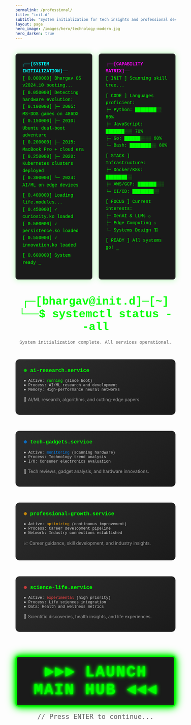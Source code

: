 ```yaml
---
permalink: /professional/
title: "init.d"
subtitle: "System initialization for tech insights and professional development"
layout: page
hero_image: /images/hero/technology-modern.jpg
hero_darken: true
---
```



<style>
@keyframes typing {
  from { width: 0 }
  to { width: 100% }
}

@keyframes blink {
  0%, 50% { opacity: 1 }
  51%, 100% { opacity: 0 }
}

.terminal {
  background: #1a1a1a;
  color: #00ff00;
  font-family: 'Courier New', monospace;
  padding: 20px;
  border-radius: 8px;
  margin: 20px 0;
  border: 2px solid #333;
  box-shadow: 0 0 20px rgba(0, 255, 0, 0.3);
}

.boot-sequence {
  font-size: 14px;
  line-height: 1.6;
  margin-bottom: 20px;
}

.cursor::after {
  content: '_';
  animation: blink 1s infinite;
}

.service-card {
  background: linear-gradient(145deg, #2d2d2d, #1a1a1a);
  border: 1px solid #444;
  border-radius: 12px;
  padding: 25px;
  margin: 15px 0;
  transition: all 0.3s ease;
  position: relative;
  overflow: hidden;
}

.service-card:hover {
  border-color: #00ff00;
  box-shadow: 0 5px 20px rgba(0, 255, 0, 0.2);
  transform: translateY(-5px);
}

.service-card::before {
  content: '';
  position: absolute;
  top: 0;
  left: -100%;
  width: 100%;
  height: 2px;
  background: linear-gradient(90deg, transparent, #00ff00, transparent);
  animation: scan 3s infinite;
}

@keyframes scan {
  0% { left: -100%; }
  100% { left: 100%; }
}

.status-indicator {
  display: inline-block;
  width: 10px;
  height: 10px;
  border-radius: 50%;
  margin-right: 10px;
  animation: pulse 2s infinite;
}

.status-ok { background: #00ff00; }
.status-warning { background: #ffaa00; }
.status-info { background: #0088ff; }
.status-critical { background: #ff4444; }

@keyframes pulse {
  0%, 100% { opacity: 0.7; transform: scale(0.9); }
  50% { opacity: 1; transform: scale(1.1); }
}

.init-header {
  text-align: center;
  margin: 30px 0;
  font-family: 'Courier New', monospace;
}

.system-grid {
  display: grid;
  grid-template-columns: repeat(auto-fit, minmax(300px, 1fr));
  gap: 20px;
  margin: 30px 0;
}

.boot-complete {
  background: linear-gradient(135deg, #667eea 0%, #764ba2 100%);
  color: white;
  text-align: center;
  padding: 30px;
  border-radius: 15px;
  margin: 30px 0;
  position: relative;
  overflow: hidden;
}

.boot-complete::before {
  content: '';
  position: absolute;
  top: -50%;
  left: -50%;
  width: 200%;
  height: 200%;
  background: linear-gradient(45deg, transparent, rgba(255,255,255,0.1), transparent);
  animation: shine 3s infinite;
}

@keyframes shine {
  0% { transform: rotate(0deg); }
  100% { transform: rotate(360deg); }
}
</style>

<div style="display: grid; grid-template-columns: 1fr 1fr; gap: 20px; margin: 20px 0;">
  <!-- Left Terminal: System Boot & Life Journey -->
  <div class="terminal">
    <div class="boot-sequence">
      <div style="color: #00ffff; font-weight: bold;">┌──[SYSTEM INITIALIZATION]──</div>
      <div>[    0.000000] Bhargav OS v2024.10 booting...</div>
      <div>[    0.050000] Detecting hardware evolution:</div>
      <div>[    0.100000] ├─ 2005: MS-DOS games on 486DX</div>
      <div>[    0.150000] ├─ 2010: Ubuntu dual-boot adventure</div>
      <div>[    0.200000] ├─ 2015: MacBook Pro + cloud era</div>
      <div>[    0.250000] ├─ 2020: Kubernetes clusters deployed</div>
      <div>[    0.300000] └─ 2024: AI/ML on edge devices</div>
      <div style="margin-top: 10px;">[    0.400000] Loading life.modules...</div>
      <div>[    0.450000] ✓ curiosity.ko loaded</div>
      <div>[    0.500000] ✓ persistence.ko loaded</div>
      <div>[    0.550000] ✓ innovation.ko loaded</div>
      <div style="margin-top: 10px; color: #00ff00;">[    0.600000] System ready <span class="cursor"></span></div>
    </div>
  </div>

  <!-- Right Terminal: Skills & Technology Stack -->
  <div class="terminal">
    <div class="boot-sequence">
      <div style="color: #ff00ff; font-weight: bold;">┌──[CAPABILITY MATRIX]──</div>
      <div>[  INIT  ] Scanning skill tree...</div>
      <div style="margin-top: 10px;">[  CODE  ] Languages proficient:</div>
      <div>         ├─ Python: ████████░░ 80%</div>
      <div>         ├─ JavaScript: ███████░░░ 70%</div>
      <div>         ├─ Go: ██████░░░░ 60%</div>
      <div>         └─ Bash: ████████░░ 80%</div>
      <div style="margin-top: 10px;">[  STACK ] Infrastructure:</div>
      <div>         ├─ Docker/K8s: ████████░░</div>
      <div>         ├─ AWS/GCP: ███████░░░</div>
      <div>         └─ CI/CD: ████████░░</div>
      <div style="margin-top: 10px;">[  FOCUS ] Current interests:</div>
      <div>         ├─ GenAI & LLMs 🤖</div>
      <div>         ├─ Edge Computing 📡</div>
      <div>         └─ Systems Design 🏗️</div>
      <div style="margin-top: 10px; color: #00ff00;">[  READY ] All systems go! <span class="cursor"></span></div>
    </div>
  </div>
</div>

<style>
@media (max-width: 768px) {
  div[style*="grid-template-columns: 1fr 1fr"] {
    grid-template-columns: 1fr !important;
  }
}
</style>

<div class="init-header">
  <h1 style="color: #00ff00; font-size: 2.5em; margin: 0;">
    ┌─[bhargav@init.d]─[~]<br>
    └──$ systemctl status --all
  </h1>
  <p style="color: #666; margin-top: 20px;">System initialization complete. All services operational.</p>
</div>

<div class="system-grid">
  <div class="service-card">
    <h3 style="color: #00ff00; font-family: 'Courier New', monospace; margin-top: 0;">
      <span class="status-indicator status-ok"></span>ai-research.service
    </h3>
    <div style="color: #ccc; font-family: 'Courier New', monospace; font-size: 12px; margin-bottom: 15px;">
      ● Active: <span style="color: #00ff00;">running</span> (since boot)<br>
      ● Process: AI/ML research and development<br>
      ● Memory: High-performance neural networks
    </div>
    <p style="color: #999; font-size: 14px;">
      🤖 AI/ML research, algorithms, and cutting-edge papers.
    </p>
  </div>

  <div class="service-card">
    <h3 style="color: #00ff00; font-family: 'Courier New', monospace; margin-top: 0;">
      <span class="status-indicator status-info"></span>tech-gadgets.service
    </h3>
    <div style="color: #ccc; font-family: 'Courier New', monospace; font-size: 12px; margin-bottom: 15px;">
      ● Active: <span style="color: #0088ff;">monitoring</span> (scanning hardware)<br>
      ● Process: Technology trend analysis<br>
      ● I/O: Consumer electronics evaluation
    </div>
    <p style="color: #999; font-size: 14px;">
      📱 Tech reviews, gadget analysis, and hardware innovations.
    </p>
  </div>

  <div class="service-card">
    <h3 style="color: #00ff00; font-family: 'Courier New', monospace; margin-top: 0;">
      <span class="status-indicator status-warning"></span>professional-growth.service
    </h3>
    <div style="color: #ccc; font-family: 'Courier New', monospace; font-size: 12px; margin-bottom: 15px;">
      ● Active: <span style="color: #ffaa00;">optimizing</span> (continuous improvement)<br>
      ● Process: Career development pipeline<br>
      ● Network: Industry connections established
    </div>
    <p style="color: #999; font-size: 14px;">
      📈 Career guidance, skill development, and industry insights.
    </p>
  </div>

  <div class="service-card">
    <h3 style="color: #00ff00; font-family: 'Courier New', monospace; margin-top: 0;">
      <span class="status-indicator status-critical"></span>science-life.service
    </h3>
    <div style="color: #ccc; font-family: 'Courier New', monospace; font-size: 12px; margin-bottom: 15px;">
      ● Active: <span style="color: #ff4444;">experimental</span> (high priority)<br>
      ● Process: Life sciences integration<br>
      ● Data: Health and wellness metrics
    </div>
    <p style="color: #999; font-size: 14px;">
      🧬 Scientific discoveries, health insights, and life experiences.
    </p>
  </div>
</div>

<style>
@import url('https://fonts.googleapis.com/css2?family=VT323&display=swap');

.retro-button {
  display: inline-block;
  font-family: 'VT323', 'Courier New', monospace;
  font-size: 3.5em;
  font-weight: bold;
  color: #00ff00;
  text-decoration: none;
  text-transform: uppercase;
  letter-spacing: 3px;
  padding: 20px 40px;
  background: #1a1a1a;
  border: 4px solid #00ff00;
  border-radius: 10px;
  box-shadow:
    0 0 10px #00ff00,
    0 0 20px #00ff00,
    0 0 30px #00ff00,
    inset 0 0 10px rgba(0, 255, 0, 0.2);
  text-shadow:
    0 0 5px #00ff00,
    0 0 10px #00ff00,
    0 0 15px #00ff00,
    2px 2px 4px rgba(0, 0, 0, 0.8);
  transition: all 0.3s ease;
  animation: glow-pulse 2s infinite;
  position: relative;
}

.retro-button:hover {
  transform: scale(1.05);
  background: rgba(0, 255, 0, 0.1);
  box-shadow:
    0 0 20px #00ff00,
    0 0 30px #00ff00,
    0 0 40px #00ff00,
    0 0 50px #00ff00,
    inset 0 0 20px rgba(0, 255, 0, 0.3);
}

.retro-button:active {
  transform: scale(0.98);
}

@keyframes glow-pulse {
  0%, 100% {
    box-shadow:
      0 0 10px #00ff00,
      0 0 20px #00ff00,
      0 0 30px #00ff00,
      inset 0 0 10px rgba(0, 255, 0, 0.2);
  }
  50% {
    box-shadow:
      0 0 15px #00ff00,
      0 0 25px #00ff00,
      0 0 35px #00ff00,
      0 0 45px #00ff00,
      inset 0 0 15px rgba(0, 255, 0, 0.3);
  }
}

.retro-arrow {
  display: inline-block;
  animation: arrow-bounce 1s infinite;
}

@keyframes arrow-bounce {
  0%, 100% { transform: translateX(0); }
  50% { transform: translateX(10px); }
}
</style>

<div style="text-align: center; margin-top: 60px; margin-bottom: 40px;">
  <a href="https://dkbachary.github.io" target="_blank" class="retro-button">
    <span class="retro-arrow">►►►</span> Launch Main Hub <span class="retro-arrow">◄◄◄</span>
  </a>
  <p style="font-family: 'VT323', monospace; color: #666; font-size: 1.5em; margin-top: 20px;">
    // Press ENTER to continue...
  </p>
</div>